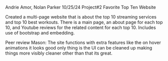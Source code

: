 Andrie Amor, Nolan Parker
10/25/24
Project#2 Favorite Top Ten Website

Created a multi-page website that is about the top 10 streaming services and top 10 best workouts. There is a main page, an about page for each top 10, and Youtube reviews for the related content for each top 10. Includes use of bootstrap and embedding. 

Peer review Mason: The site functions with extra features like the on hover animations it looks good only thing is the UI can be cleaned up making things more visibly cleaner other than that its great.